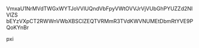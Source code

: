VmxaU1NrMVdTWGxWYTJoVVlUQndVbFpyVWtOVVJrVjVUbGhPYUZZd2NIVlZS
bEYzVXpCT2RWWnVWbXBSClZEQTVRMmR3TVdKWVNUMEtDbmRtYVE9PQoKYnBr

pxi